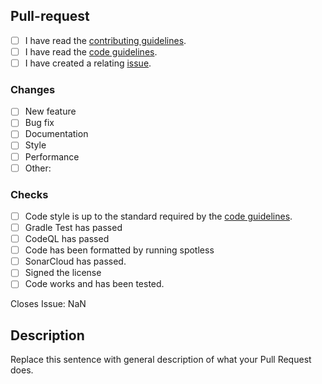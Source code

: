 [contributing]: https://github.com/Together-Java/TJ-Bot/wiki/Contributing
[code_guidelines]: https://github.com/Together-Java/TJ-Bot/wiki/Code-Guidelines
[new_issue]: https://github.com/Together-Java/TJ-Bot/issues/new/choose

## Pull-request

- [ ] I have read the [contributing guidelines][contributing].
- [ ] I have read the [code guidelines][code_guidelines].
- [ ] I have created a relating [issue][new_issue].

### Changes

- [ ] New feature
- [ ] Bug fix
- [ ] Documentation
- [ ] Style
- [ ] Performance
- [ ] Other: 

### Checks

- [ ] Code style is up to the standard required by the [code guidelines][code_guidelines].
- [ ] Gradle Test has passed
- [ ] CodeQL has passed
- [ ] Code has been formatted by running spotless
- [ ] SonarCloud has passed.
- [ ] Signed the license
- [ ] Code works and has been tested.

<!--
While an issue isn't required, this is preferred for most changes.
It helps make it maintainable for us, and will save you from possibly recoding everything :p
If there's no relating issue, keep it NaN
-->

Closes Issue: NaN

## Description

Replace this sentence with general description of what your Pull Request does.